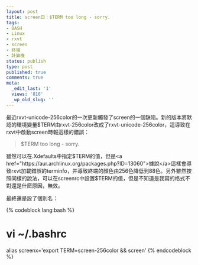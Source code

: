 ```yaml
---
layout: post
title: screen曰：$TERM too long - sorry.
tags:
- BASH
- Linux
- rxvt
- screen
- 終端
- 計算機
status: publish
type: post
published: true
comments: true
meta:
  _edit_last: '1'
  views: '816'
  _wp_old_slug: ''
---
```

最近rxvt-unicode-256color的一次更新觸發了screen的一個缺陷。新的版本將默認的環境變量$TERM由rxvt-256color改成了rxvt-unicode-256color，這導致在rxvt中啟動screen時報這樣的錯誤：

<blockquote>
$TERM too long - sorry.
</blockquote>

雖然可以在.Xdefaults中指定$TERM的值，但是<a href="https://aur.archlinux.org/packages.php?ID=13060">據說</a>這樣會導致rxvt加載錯誤的terminfo，并導致終端的顏色由256色降低到88色。另外雖然按照同樣的說法，可以在screenrc中設置$TERM的值，但是不知道是我寫的格式不對還是什麽原因，無效。

最終還是設了個別名：

{% codeblock lang:bash %}
# vi ~/.bashrc

alias screenx='export TERM=screen-256color && screen'
{% endcodeblock %}
